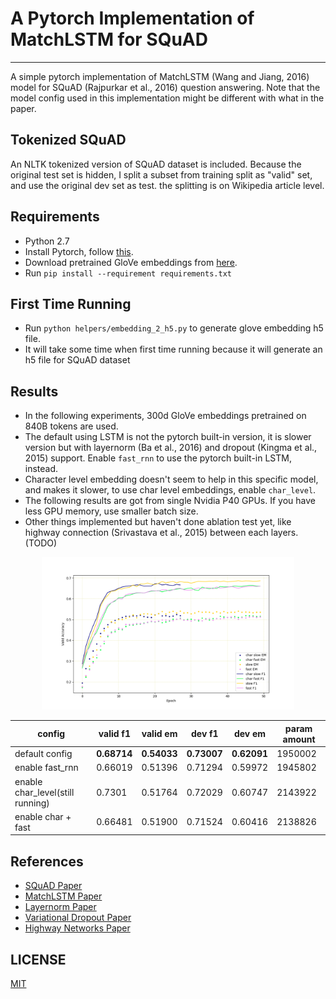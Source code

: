 # A Pytorch Implementation of MatchLSTM for SQuAD
--------------------------------------------------------------------------------
A simple pytorch implementation of MatchLSTM (Wang and Jiang, 2016) model for SQuAD (Rajpurkar et al., 2016) question answering. Note that the model config used in this implementation might be different with what in the paper. 

## Tokenized SQuAD
An NLTK tokenized version of SQuAD dataset is included. Because the original test set is hidden, I split a subset from training split as "valid" set, and use the original dev set as test. the splitting is on Wikipedia article level.

## Requirements
* Python 2.7
* Install Pytorch, follow [this][pytorch_install].
* Download pretrained GloVe embeddings from [here][glove_download].
* Run `pip install --requirement requirements.txt`

## First Time Running
* Run `python helpers/embedding_2_h5.py` to generate glove embedding h5 file.
* It will take some time when first time running because it will generate an h5 file for SQuAD dataset

## Results
* In the following experiments, 300d GloVe embeddings pretrained on 840B tokens are used.
* The default using LSTM is not the pytorch built-in version, it is slower version but with layernorm (Ba et al., 2016) and dropout (Kingma et al., 2015) support. Enable `fast_rnn` to use the pytorch built-in LSTM, instead.
* Character level embedding doesn't seem to help in this specific model, and makes it slower, to use char level embeddings, enable `char_level`.
* The following results are got from single Nvidia P40 GPUs. If you have less GPU memory, use smaller batch size.
* Other things implemented but haven't done ablation test yet, like highway connection (Srivastava et al., 2015) between each layers. (TODO)

<p align=center><img width="80%" src="valid_exp.png" /></p>

| config | valid f1 | valid em | dev f1 | dev em | param amount |
| --- | --- | --- | --- | --- | --- |
| default config | **0.68714** | **0.54033** | **0.73007** | **0.62091** | 1950002 |
| enable fast_rnn | 0.66019 | 0.51396 | 0.71294 | 0.59972 | 1945802 |
| enable char_level(still running) | 0.7301 | 0.51764 | 0.72029 | 0.60747 | 2143922 |
| enable char + fast | 0.66481 | 0.51900 | 0.71524 | 0.60416 | 2138826 |

## References
* [SQuAD Paper][squad_paper_link]
* [MatchLSTM Paper][match_lstm_paper_link]
* [Layernorm Paper][layer_norm_paper_link]
* [Variational Dropout Paper][v_dropout_paper_link]
* [Highway Networks Paper][highway_networks_paper_link]

## LICENSE
[MIT][mit_license]

[pytorch_install]: http://pytorch.org/
[glove_download]: https://nlp.stanford.edu/projects/glove/
[squad_paper_link]: https://arxiv.org/abs/1606.05250
[match_lstm_paper_link]: https://arxiv.org/abs/1608.07905
[layer_norm_paper_link]: https://arxiv.org/abs/1607.06450
[v_dropout_paper_link]: https://arxiv.org/abs/1506.02557
[highway_networks_paper_link]: https://arxiv.org/abs/1505.00387
[mit_license]: https://github.com/xingdi-eric-yuan/match_lstm_qa_pytorch/blob/debug/LICENSE